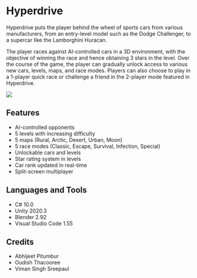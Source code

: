 # Hyperdrive

Hyperdrive puts the player behind the wheel of sports cars from various manufacturers, from an entry-level model such as the Dodge Challenger, to a supercar like the Lamborghini Huracan.

The player races against AI-controlled cars in a 3D environment, with the objective of winning the race and hence obtaining 3 stars in the level. Over the course of the game, the player can gradually unlock access to various new cars, levels, maps, and race modes. Players can also choose to play in a 1-player quick race or challenge a friend in the 2-player mode featured in Hyperdrive.

![](https://github.com/Abhijeet-Pitumbur/Hyperdrive/blob/main/project/gameplay.gif)


## Features
- AI-controlled opponents
- 5 levels with increasing difficulty
- 5 maps (Rural, Arctic, Desert, Urban, Moon)
- 5 race modes (Classic, Escape, Survival, Infection, Special)
- Unlockable cars and levels
- Star rating system in levels
- Car rank updated in real-time
- Split-screen multiplayer

## Languages and Tools
- C# 10.0
- Unity 2020.3
- Blender 2.92
- Visual Studio Code 1.55

## Credits
- Abhijeet Pitumbur
- Oudish Thacooree
- Viman Singh Sreepaul
